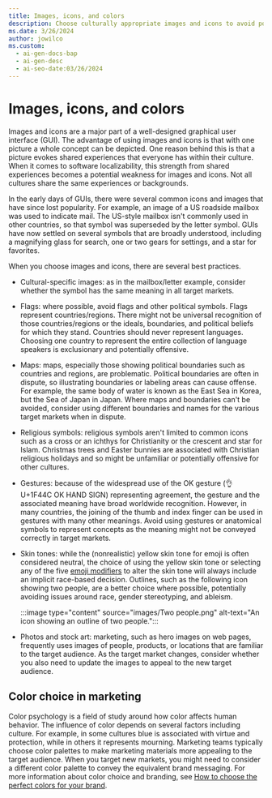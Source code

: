 ```yaml
---
title: Images, icons, and colors
description: Choose culturally appropriate images and icons to avoid potential offense and exclusion in different target markets.
ms.date: 3/26/2024
author: jowilco
ms.custom:
  - ai-gen-docs-bap
  - ai-gen-desc
  - ai-seo-date:03/26/2024
---
```


# Images, icons, and colors

Images and icons are a major part of a well-designed graphical user interface (GUI). The advantage of using images and icons is that with one picture a whole concept can be depicted. One reason behind this is that a picture evokes shared experiences that everyone has within their culture. When it comes to software localizability, this strength from shared experiences becomes a potential weakness for images and icons. Not all cultures share the same experiences or backgrounds.

In the early days of GUIs, there were several common icons and images that have since lost popularity. For example, an image of a US roadside mailbox was used to indicate mail. The US-style mailbox isn't commonly used in other countries, so that symbol was superseded by the letter symbol. GUIs have now settled on several symbols that are broadly understood, including a magnifying glass for search, one or two gears for settings, and a star for favorites.

When you choose images and icons, there are several best practices.

- Cultural-specific images: as in the mailbox/letter example, consider whether the symbol has the same meaning in all target markets.
- Flags: where possible, avoid flags and other political symbols. Flags represent countries/regions. There might not be universal recognition of those countries/regions or the ideals, boundaries, and political beliefs for which they stand. Countries should never represent languages. Choosing one country to represent the entire collection of language speakers is exclusionary and potentially offensive.
- Maps: maps, especially those showing political boundaries such as countries and regions, are problematic. Political boundaries are often in dispute, so illustrating boundaries or labeling areas can cause offense. For example, the same body of water is known as the East Sea in Korea, but the Sea of Japan in Japan. Where maps and boundaries can't be avoided, consider using different boundaries and names for the various target markets when in dispute.
- Religious symbols: religious symbols aren't limited to common icons such as a cross or an ichthys for Christianity or the crescent and star for Islam. Christmas trees and Easter bunnies are associated with Christian religious holidays and so might be unfamiliar or potentially offensive for other cultures.
- Gestures: because of the widespread use of the OK gesture (👌U+1F44C OK HAND SIGN) representing agreement, the gesture and the associated meaning have broad worldwide recognition. However, in many countries, the joining of the thumb and index finger can be used in gestures with many other meanings. Avoid using gestures or anatomical symbols to represent concepts as the meaning might not be conveyed correctly in target markets.
- Skin tones: while the (nonrealistic) yellow skin tone for emoji is often considered neutral, the choice of using the yellow skin tone or selecting any of the five [emoji modifiers](emoji.md#emoji-modifiers) to alter the skin tone will always include an implicit race-based decision. Outlines, such as the following icon showing two people, are a better choice where possible, potentially avoiding issues around race, gender stereotyping, and ableism.

  :::image type="content" source="images/Two people.png" alt-text="An icon showing an outline of two people.":::

- Photos and stock art: marketing, such as hero images on web pages, frequently uses images of people, products, or locations that are familiar to the target audience. As the target market changes, consider whether you also need to update the images to appeal to the new target audience.

## Color choice in marketing

Color psychology is a field of study around how color affects human behavior. The influence of color depends on several factors including culture. For example, in some cultures blue is associated with virtue and protection, while in others it represents mourning. Marketing teams typically choose color palettes to make marketing materials more appealing to the target audience. When you target new markets, you might need to consider a different color palette to convey the equivalent brand messaging. For more information about color choice and branding, see [How to choose the perfect colors for your brand](https://create.microsoft.com/learn/articles/how-to-choose-colors-for-brand).
